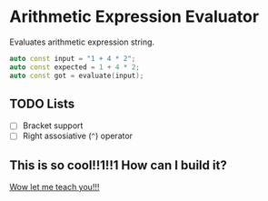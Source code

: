# Arithmetic Expression Evaluator

Evaluates arithmetic expression string.

```c++
auto const input = "1 + 4 * 2";
auto const expected = 1 + 4 * 2;
auto const got = evaluate(input);
```

## TODO Lists

* [ ] Bracket support
* [ ] Right assosiative (`^`) operator

## This is so cool!!1!!1 How can I build it?

[Wow let me teach you!!!](https://www.google.com/search?q=How+to+build+cmake+project)